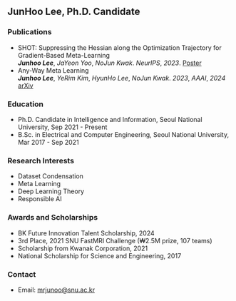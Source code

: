 <!-- ---
layout: inner
title: About
permalink: /about/
--- -->

<!-- <p align="center">
  <img src="/science_vessel.jpeg" alt="Profile Picture" style="max-height:300px; width:auto;" />
</p> -->

## JunHoo Lee, Ph.D. Candidate

<!-- ![Profile Picture](./science_vessel.jpeg) -->

<!-- I am J H LEE,  Ph.D. Candidate at the Department of Intelligence and Information, Seoul National University, with a specialization in the dynamics of deep learning. My in-depth research primarily revolves around dissecting and understanding the intricate dynamics that arise in overparameterized states of deep learning models. I hold a deep fascination for employing mathematical frameworks to probe into the essence and nuances of learning algorithms, with the ambition to decipher the underlying principles and properties that dictate the behavior of deep learning models. Beyond my academic endeavors, I'm immersed in meditation and playing the piano.
 -->
### Publications

- SHOT: Suppressing the Hessian along the Optimization Trajectory for Gradient-Based Meta-Learning  
  ***Junhoo Lee***, *JaYeon Yoo*, *NoJun Kwak*.  *NeurIPS*, *2023*. [Poster](https://neurips.cc/virtual/2023/poster/71763)
- Any-Way Meta Learning  
  ***Junhoo Lee***, *YeRim Kim*, *HyunHo Lee*, *NoJun Kwak*.  *2023*, *AAAI*, *2024* [arXiv](https://arxiv.org/abs/2401.05097)

<!-- - LinkedIn: [linkedin.com/in/junhoolee](#) -->
<!-- - Twitter: [@JunHooLee](#) -->

### Education

- Ph.D. Candidate in Intelligence and Information, Seoul National University, Sep 2021 - Present
- B.Sc. in Electrical and Computer Engineering, Seoul National University, Mar 2017 - Sep 2021

### Research Interests

- Dataset Condensation
- Meta Learning
- Deep Learning Theory
- Responsible AI

### Awards and Scholarships

- BK Future Innovation Talent Scholarship, 2024 
- 3rd Place, 2021 SNU FastMRI Challenge (₩2.5M prize, 107 teams)
- Scholarship from Kwanak Corporation, 2021
- National Scholarship for Science and Engineering, 2017

### Contact

- Email: <mrjunoo@snu.ac.kr>
